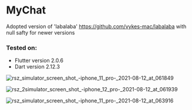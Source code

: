 # MyChat
Adopted version of 'labalaba' https://github.com/vykes-mac/labalaba with null safty for newer versions

### Tested on:
- Flutter version 2.0.6
- Dart version 2.12.3

![rsz_simulator_screen_shot_-_iphone_11_pro_-_2021-08-12_at_061849](https://user-images.githubusercontent.com/44642574/129138274-c1413f65-1547-4b33-9ed8-d4bee5cb1e33.png)

![rsz_2simulator_screen_shot_-_iphone_12_pro_-_2021-08-12_at_061939](https://user-images.githubusercontent.com/44642574/129138235-4410a269-a9e1-4172-9bdd-e577305ddce4.png)

![rsz_simulator_screen_shot_-_iphone_11_pro_-_2021-08-12_at_063916](https://user-images.githubusercontent.com/44642574/129139097-8c65c848-2e13-46b3-b6b2-47e046af3870.png)
